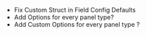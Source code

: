 * Fix Custom Struct in Field Config Defaults
* Add Options for every panel type?
* Add Custom Options for every panel type ?
